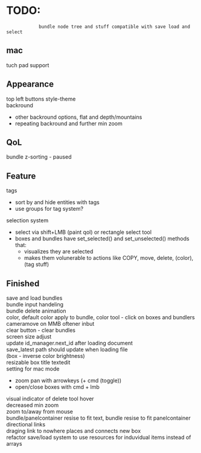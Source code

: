 # TODO:
				bundle node tree and stuff compatible with save load and select
## mac  
tuch pad support  

## Appearance  
top left buttons style-theme  
backround  
- other backround options, flat and depth/mountains  
- repeating backround and further min zoom  

## QoL
bundle z-sorting - paused  
 
## Feature
tags  
- sort by and hide entities with tags  
- use groups for tag system?  

selection system  
- select via shift+LMB (paint qol) or rectangle select tool  
- boxes and bundles have set_selected() and set_unselected() methods that:  
  - visualizes they are selected  
  - makes them volunerable to actions like  COPY, move, delete, (color), (tag stuff)  


## Finished
save and load bundles  
bundle input handeling  
bundle delete animation  
color, default color apply to bundle, color tool - click on boxes and bundlers  
cameramove on MMB oftener inbut  
clear button - clear bundles  
screen size adjust  
update id_manager.next_id after loading document  
save_latest path should update when loading file  
(box - inverse color brightness)  
resizable box title textedit  
setting for mac mode  
- zoom pan with arrowkeys (+ cmd (toggle))  
- open/close boxes with cmd + lmb  

visual indicator of delete tool hover  
decreased min zoom  
zoom to/away from mouse  
bundle/panelcontainer resise to fit text, bundle resise to fit panelcontainer  
directional links  
draging link to nowhere places and connects new box  
refactor save/load system to use resources for induvidual items instead of arrays
